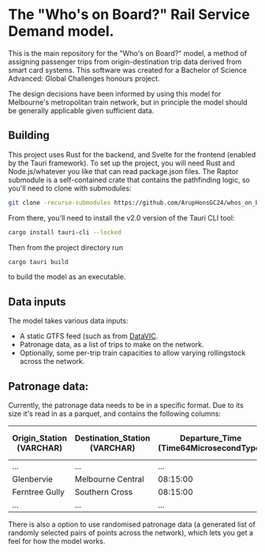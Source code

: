 # The "Who's on Board?" Rail Service Demand model.

This is the main repository for the "Who's on Board?" model, a method of assigning passenger trips from origin-destination trip data derived from smart card systems.
This software was created for a Bachelor of Science Advanced: Global Challenges honours project.

The design decisions have been informed by using this model for Melbourne's metropolitan train network, but in principle the model should be generally applicable given sufficient data.

## Building

This project uses Rust for the backend, and Svelte for the frontend (enabled by the Tauri framework). To set up the project, you will need Rust and Node.js/whatever you like that can read package.json files.
The Raptor submodule is a self-contained crate that contains the pathfinding logic, so you'll need to clone with submodules:
```bash
git clone -recurse-submodules https://github.com/ArupHonsGC24/whos_on_board.git
```

From there, you'll need to install the v2.0 version of the Tauri CLI tool:
```bash
cargo install tauri-cli --locked
```

Then from the project directory run
```bash
cargo tauri build
```
to build the model as an executable.

## Data inputs

The model takes various data inputs:
- A static GTFS feed (such as from [DataVIC](https://discover.data.vic.gov.au/dataset/timetable-and-geographic-information-gtfs).
- Patronage data, as a list of trips to make on the network.
- Optionally, some per-trip train capacities to allow varying rollingstock across the network.

## Patronage data:

Currently, the patronage data needs to be in a specific format. Due to its size it's read in as a parquet, and contains the following columns:

| Origin_Station (VARCHAR) | Destination_Station (VARCHAR) | Departure_Time (Time64MicrosecondType) | Agent Count (Int32) |
|--------------------------|-------------------------------|----------------------------------------|---------------------|
| ...                      | ...                           | ...                                    | ...                 |
| Glenbervie               | Melbourne Central             | 08:15:00                               | 4                   |
| Ferntree Gully           | Southern Cross                | 08:15:00                               | 3                   |
| ...                      | ...                           | ...                                    | ...                 |

There is also a option to use randomised patronage data (a generated list of randomly selected pairs of points across the network), which lets you get a feel for how the model works.
